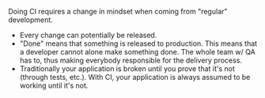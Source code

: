 Doing CI requires a change in mindset when coming from "regular" development.

- Every change can potentially be released.
- "Done" means that something is released to production. This means that a developer cannot alone make something done. The whole team w/ QA has to, thus making everybody responsible for the delivery process.
- Traditionally your application is broken until you prove that it's not (through tests, etc.). With CI, your application is always assumed to be working until it's not.

